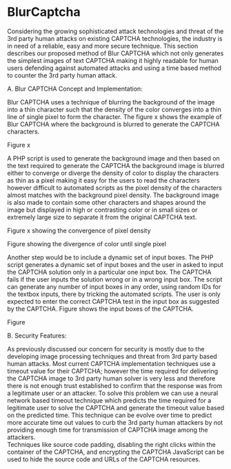 BlurCaptcha
===========
Considering the growing sophisticated attack technologies and threat of the 3rd party human attacks on existing CAPTCHA technologies, the industry is in need of a reliable, easy and more secure technique. This section describes our proposed method of Blur CAPTCHA which not only generates the simplest images of text CAPTCHA making it highly readable for human users defending against automated attacks and using a time based method to counter the 3rd party human attack. 

A.	Blur CAPTCHA Concept and Implementation:

Blur CAPTCHA uses a technique of blurring the background of the image into a thin character such that the density of the color converges into a thin line of single pixel to form the character. The figure x shows the example of Blur CAPTCHA where the background is blurred to generate the CAPTCHA characters. 

 
Figure x

A PHP script is used to generate the background image and then based on the text required to generate the CAPTCHA the background image is blurred either to converge or diverge the density of color to display the characters as thin as a pixel making it easy for the users to read the characters however difficult to automated scripts as the pixel density of the characters almost matches with the background pixel density. The background image is also made to contain some other characters and shapes around the image but displayed in high or contrasting color or in small sizes or extremely large size to separate it from the original CAPTCHA text. 
 
Figure x showing the convergence of pixel density

 


Figure showing the divergence of color until single pixel

Another step would be to include a dynamic set of input boxes. The PHP script generates a dynamic set of input boxes and the user in asked to input the CAPTCHA solution only in a particular one input box. The CAPTCHA fails if the user inputs the solution wrong or in a wrong input box. The script can generate any number of input boxes in any order, using random IDs for the textbox inputs, there by tricking the automated scripts. The user is only expected to enter the correct CAPTCHA test in the input box as suggested by the CAPTCHA. Figure shows the input boxes of the CAPTCHA. 
 
Figure 

B.	Security Features:

As previously discussed our concern for security is mostly due to the developing image processing techniques and threat from 3rd party based human attacks. Most current CAPTCHA implementation techniques use a timeout value for their CAPTCHA; however the time required for delivering the CAPTCHA image to 3rd party human solver is very less and therefore there is not enough trust established to confirm that the response was from a legitimate user or an attacker. 
To solve this problem we can use a neural network based timeout technique which predicts the time required for a legitimate user to solve the CAPTCHA and generate the timeout value based on the predicted time. This technique can be evolve over time to predict more accurate time out values to curb the 3rd party human attackers by not providing enough time for transmission of CAPTCHA image among the attackers.   
Techniques like source code padding, disabling the right clicks within the container of the CAPTCHA, and encrypting the CAPTCHA JavaScript can be used to hide the source code and URLs of the CAPTCHA resources. 
